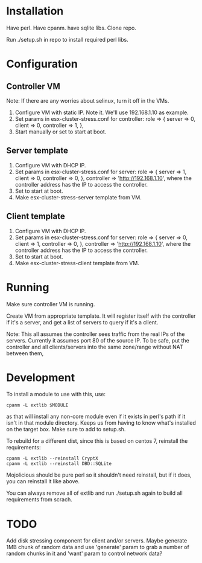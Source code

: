 # Installation

Have perl.  Have cpanm.  have sqlite libs. Clone repo.

Run ./setup.sh in repo to install required perl libs.

# Configuration

## Controller VM

Note: If there are any worries about selinux, turn it off in the VMs.

1. Configure VM with static IP.  Note it.  We'll use 192.168.1.10 as example.
2. Set params in esx-cluster-stress.conf for controller:
    role => {
      server => 0,
      client => 0,
      controller => 1,
    },
3. Start manually or set to start at boot.

## Server template

1. Configure VM with DHCP IP.
2. Set params in esx-cluster-stress.conf for server:
    role => {
      server => 1,
      client => 0,
      controller => 0,
    },
    controller => 'http://192.168.1.10',
    where the controller address has the IP to access the controller.
3. Set to start at boot.
4. Make esx-cluster-stress-server template from VM.

## Client template

1. Configure VM with DHCP IP.
2. Set params in esx-cluster-stress.conf for server:
    role => {
      server => 0,
      client => 1,
      controller => 0,
    },
    controller => 'http://192.168.1.10',
   where the controller address has the IP to access the controller.
3. Set to start at boot.
4. Make esx-cluster-stress-client template from VM.

# Running

Make sure controller VM is running.

Create VM from appropriate template.  It will register itself with the
controller if it's a server, and get a list of servers to query if it's
a client.

Note: This all assumes the controller sees traffic from the real IPs of
the servers.  Currently it assumes port 80 of the source IP.  To be safe,
put the controller and all clients/servers into the same zone/range
without NAT between them,

# Development

To install a module to use with this, use:

    cpanm -L extlib $MODULE

as that will install any non-core module even if it exists in perl's
path if it isn't in that module directory.  Keeps us from having to
know what's installed on the target box.  Make sure to add to setup.sh.

To rebuild for a different dist, since this is based on centos 7,
reinstall the requirements:

    cpanm -L extlib --reinstall CryptX
    cpanm -L extlib --reinstall DBD::SQLite

Mojolicious should be pure perl so it shouldn't need reinstall, but
if it does, you can reinstall it like above.

You can always remove all of extlib and run ./setup.sh again to build
all requirements from scrach.

# TODO

Add disk stressing component for client and/or servers.  Maybe generate
1MB chunk of random data and use 'generate' param to grab a number of
random chunks in it and 'want' param to control network data?

